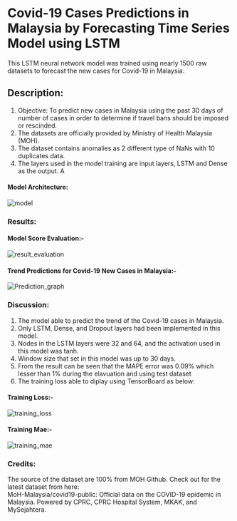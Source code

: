 # Covid-19 Cases Predictions in Malaysia by Forecasting Time Series Model using LSTM

This LSTM neural network model was trained using nearly 1500 raw datasets to forecast the new cases for Covid-19 in Malaysia.

## Description:
1. Objective: To predict new cases in Malaysia using the past 30 days of number of cases in order to determine if travel bans should be imposed or rescinded.
2. The datasets are officially provided by Ministry of Health Malaysia (MOH).
3. The dataset contains anomalies as 2 different type of NaNs with 10 duplicates data.
4. The layers used in the model training are input layers, LSTM and Dense as the output. A

#### Model Architecture:
![model](https://github.com/user-attachments/assets/73d17436-fe60-48ff-b935-c321cf691e95)

### Results:  

#### Model Score Evaluation:-
![result_evaluation](https://github.com/user-attachments/assets/e4f1bfeb-ed24-4da6-a809-00c0877f425f)

#### Trend Predictions for Covid-19 New Cases in Malaysia:-
![Prediction_graph](https://github.com/user-attachments/assets/02478254-f099-493b-8cc4-7fa7383adff2)

### Discussion: 
1. The model able to predict the trend of the Covid-19 cases in Malaysia.
2. Only LSTM, Dense, and Dropout layers had been implemented in this model.
3. Nodes in the LSTM layers were 32 and 64, and the activation used in this model was tanh.
4. Window size that set in this model was up to 30 days.
5. From the result can be seen that the MAPE error was 0.09% which lesser than 1% during the elavuation and using test dataset
6. The training loss able to diplay using TensorBoard as below:
   
#### Training Loss:-
![training_loss](https://github.com/user-attachments/assets/6a0d416f-cb3f-4065-b994-ac1be715f6ab)

#### Training Mae:-
![training_mae](https://github.com/user-attachments/assets/b6086cda-d049-4628-a2cd-39423d44b35f)

### Credits:
The source of the dataset are 100% from MOH Github.
Check out for the latest dataset from here:  
MoH-Malaysia/covid19-public: Official data on the COVID-19 epidemic in Malaysia. Powered by CPRC, CPRC Hospital System, MKAK, and MySejahtera.
